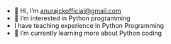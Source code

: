 - 👋 Hi, I’m anurajckofficial@gmail.com
- 👀 I’m interested in Python programming
- I have teaching experience in Python Programming
- 🌱 I’m currently learning more about Python coding

<!---
anurajckofficial/anurajckofficial is a ✨ special ✨ repository because its `README.md` (this file) appears on your GitHub profile.
You can click the Preview link to take a look at your changes.
--->
